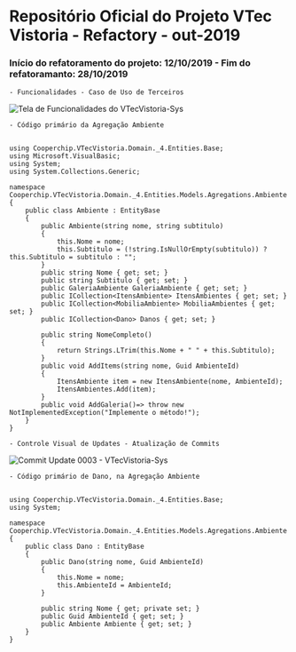 # Repositório Oficial do Projeto VTec Vistoria - Refactory - out-2019

### Início do refatoramento do projeto: 12/10/2019 - Fim do refatoramanto: 28/10/2019


```
- Funcionalidades - Caso de Uso de Terceiros
```

![Tela de Funcionalidades do VTecVistoria-Sys](http://apimltools.com.br/vtecvistoriaimg/funcionalidades.png "Apresentação Devolus")

```
- Código primário da Agregação Ambiente
```

```CSharp

using Cooperchip.VTecVistoria.Domain._4.Entities.Base;
using Microsoft.VisualBasic;
using System;
using System.Collections.Generic;

namespace Cooperchip.VTecVistoria.Domain._4.Entities.Models.Agregations.Ambiente
{
    public class Ambiente : EntityBase
    {
        public Ambiente(string nome, string subtitulo)
        {
            this.Nome = nome;
            this.Subtitulo = (!string.IsNullOrEmpty(subtitulo)) ? this.Subtitulo = subtitulo : "";
        }
        public string Nome { get; set; }
        public string Subtitulo { get; set; }
        public GaleriaAmbiente GaleriaAmbiente { get; set; }
        public ICollection<ItensAmbiente> ItensAmbientes { get; set; }
        public ICollection<MobiliaAmbiente> MobiliaAmbientes { get; set; }
        public ICollection<Dano> Danos { get; set; }

        public string NomeCompleto()
        {
            return Strings.LTrim(this.Nome + " " + this.Subtitulo);
        }
        public void AddItems(string nome, Guid AmbienteId)
        {
            ItensAmbiente item = new ItensAmbiente(nome, AmbienteId);
            ItensAmbientes.Add(item);
        }
        public void AddGaleria()=> throw new NotImplementedException("Implemente o método!");
    }
}

```

```
- Controle Visual de Updates - Atualização de Commits
```

![Commit Update 0003 - VTecVistoria-Sys](http://apimltools.com.br/vtecvistoriaimg/commits-upd-0003.png "Atualização de Commits")

```
- Código primário de Dano, na Agregação Ambiente
```

```CSharp

using Cooperchip.VTecVistoria.Domain._4.Entities.Base;
using System;

namespace Cooperchip.VTecVistoria.Domain._4.Entities.Models.Agregations.Ambiente
{
    public class Dano : EntityBase
    {
        public Dano(string nome, Guid AmbienteId)
        {
            this.Nome = nome;
            this.AmbienteId = AmbienteId;
        }

        public string Nome { get; private set; }
        public Guid AmbienteId { get; set; }
        public Ambiente Ambiente { get; set; }
    }
}

```
